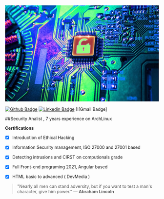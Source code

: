 ![Security Analist](https://github.com/wolf-project/DotfilesLinux/blob/master/Screenshots/infosecimg.png)

[![Github Badge](https://img.shields.io/badge/-Github-000?style=flat-square&logo=Github&logoColor=white&link=https://github.com/wolf-project)](https://github.com/wolf-project)
[![Linkedin Badge](https://img.shields.io/badge/-LinkedIn-blue?style=flat-square&logo=Linkedin&logoColor=white&link=https://www.linkedin.com/in/consuegravictor/)](https://www.linkedin.com/in/consuegravictor/)
[![Gmail Badge]

##Security Analist , 7 years experience on ArchLinux

**Certifications**
  
  - [x] Introduction of Ethical Hacking
  - [x] Information Security management, ISO 27000 and 27001 based
  - [x] Detecting intrusions and CIRST on computionals grade
  - [x] Full Front-end programing 2021, Angular based
  - [x] HTML basic to advanced ( DevMedia )


>"Nearly all men can stand adversity, but if you want to test a man's character, give him power." — **Abraham Lincoln**
